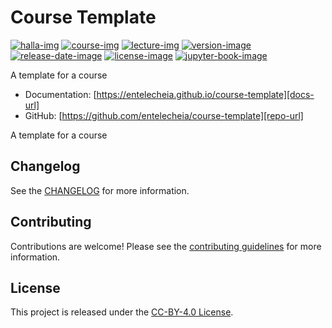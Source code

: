 # Course Template


[![halla-img]][halla-url]
[![course-img]][course-url]
[![lecture-img]][lecture-url]
[![version-image]][release-url]
[![release-date-image]][release-url]
[![license-image]][license-url]
[![jupyter-book-image]][docs-url]

<!-- Links: -->
[halla-img]: https://img.shields.io/badge/CHU-halla.ai-blue
[halla-url]: https://halla.ai
[course-img]: https://img.shields.io/badge/course-entelecheia.ai-blue
[course-url]: https://course.entelecheia.ai
[lecture-img]: https://img.shields.io/badge/lecture-entelecheia.ai-blue
[lecture-url]: https://lecture.entelecheia.ai

[codecov-image]: https://codecov.io/gh/entelecheia/course-template/branch/main/graph/badge.svg?token=[REPLACE_ME]
[codecov-url]: https://codecov.io/gh/entelecheia/course-template
[pypi-image]: https://img.shields.io/pypi/v/course-template
[license-image]: https://img.shields.io/github/license/entelecheia/course-template
[license-url]: https://github.com/entelecheia/course-template/blob/main/LICENSE
[version-image]: https://img.shields.io/github/v/release/entelecheia/course-template?sort=semver
[release-date-image]: https://img.shields.io/github/release-date/entelecheia/course-template
[release-url]: https://github.com/entelecheia/course-template/releases
[jupyter-book-image]: https://jupyterbook.org/en/stable/_images/badge.svg

[repo-url]: https://github.com/entelecheia/course-template
[pypi-url]: https://pypi.org/project/course-template
[docs-url]: https://entelecheia.github.io/course-template
[changelog]: https://github.com/entelecheia/course-template/blob/main/CHANGELOG.md
[contributing guidelines]: https://github.com/entelecheia/course-template/blob/main/CONTRIBUTING.md
<!-- Links: -->

A template for a course

- Documentation: [https://entelecheia.github.io/course-template][docs-url]
- GitHub: [https://github.com/entelecheia/course-template][repo-url]


A template for a course

## Changelog

See the [CHANGELOG] for more information.

## Contributing

Contributions are welcome! Please see the [contributing guidelines] for more information.

## License

This project is released under the [CC-BY-4.0 License][license-url].
